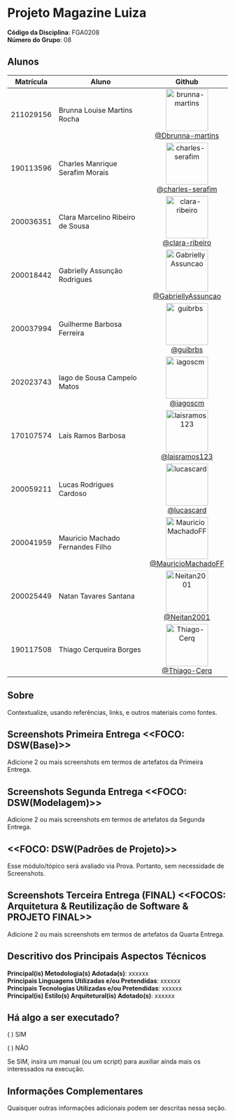 # Projeto Magazine Luiza

**Código da Disciplina**: FGA0208<br>
**Número do Grupo**: 08<br>

## Alunos

| Matrícula | Aluno                            |                                                                              Github                                                                              |
| --------- | -------------------------------- | :--------------------------------------------------------------------------------------------------------------------------------------------------------------: |
| 211029156 | Brunna Louise Martins Rocha      |      <img src="https://github.com/brunna-martins.png" alt="brunna-martins" style="width: 10vw"><br/> [@Dbrunna-martins](https://github.com/brunna-martins)       |
| 190113596 | Charles Manrique Serafim Morais  |     <img src="https://github.com/charles-serafim.png" alt="charles-serafim" style="width: 10vw"><br/> [@charles-serafim](https://github.com/charles-serafim)     |
| 200036351 | Clara Marcelino Ribeiro de Sousa |         <img src="https://github.com/clara-ribeiro.png" alt="clara-ribeiro" style="width: 10vw"><br/> [@clara-ribeiro](https://github.com/clara-ribeiro)         |
| 200018442 | Gabrielly Assunção Rodrigues     | <img src="https://github.com/GabriellyAssuncao.png" alt="GabriellyAssuncao" style="width: 10vw"><br/> [@GabriellyAssuncao](https://github.com/GabriellyAssuncao) |
| 200037994 | Guilherme Barbosa Ferreira       |                     <img src="https://github.com/guibrbs.png" alt="guibrbs" style="width: 10vw"><br/> [@guibrbs](https://github.com/guibrbs)                     |
| 202023743 | Iago de Sousa Campelo Matos      |                     <img src="https://github.com/iagoscm.png" alt="iagoscm" style="width: 10vw"><br/> [@iagoscm](https://github.com/iagoscm)                     |
| 170107574 | Laís Ramos Barbosa               |           <img src="https://github.com/laisramos123.png" alt="laisramos123" style="width: 10vw"><br/> [@laisramos123](https://github.com/laisramos123)           |
| 200059211 | Lucas Rodrigues Cardoso          |                 <img src="https://github.com/lucascard.png" alt="lucascard" style="width: 10vw"><br/> [@lucascard](https://github.com/lucascard)                 |
| 200041959 | Mauricio Machado Fernandes Filho | <img src="https://github.com/MauricioMachadoFF.png" alt="MauricioMachadoFF" style="width: 10vw"><br/> [@MauricioMachadoFF](https://github.com/MauricioMachadoFF) |
| 200025449 | Natan Tavares Santana            |               <img src="https://github.com/Neitan2001.png" alt="Neitan2001" style="width: 10vw"><br/> [@Neitan2001](https://github.com/Neitan2001)               |
| 190117508 | Thiago Cerqueira Borges          |             <img src="https://github.com/Thiago-Cerq.png" alt="Thiago-Cerq" style="width: 10vw"><br/> [@Thiago-Cerq](https://github.com/Thiago-Cerq)             |

## Sobre

Contextualize, usando referências, links, e outros materiais como fontes.

## Screenshots Primeira Entrega <<FOCO: DSW(Base)>>

Adicione 2 ou mais screenshots em termos de artefatos da Primeira Entrega.

## Screenshots Segunda Entrega <<FOCO: DSW(Modelagem)>>

Adicione 2 ou mais screenshots em termos de artefatos da Segunda Entrega.

## <<FOCO: DSW(Padrões de Projeto)>>

Esse módulo/tópico será avaliado via Prova.
Portanto, sem necessidade de Screenshots.

## Screenshots Terceira Entrega (FINAL) <<FOCOS: Arquitetura & Reutilização de Software & PROJETO FINAL>>

Adicione 2 ou mais screenshots em termos de artefatos da Quarta Entrega.

## Descritivo dos Principais Aspectos Técnicos

**Principal(is) Metodologia(s) Adotada(s)**: xxxxxx<br>
**Principais Linguagens Utilizadas e/ou Pretendidas**: xxxxxx<br>
**Principais Tecnologias Utilizadas e/ou Pretendidas**: xxxxxx<br>
**Principal(is) Estilo(s) Arquitetural(is) Adotado(s)**: xxxxxx<br>

## Há algo a ser executado?

( ) SIM

( ) NÃO

Se SIM, insira um manual (ou um script) para auxiliar ainda mais os interessados na execução.

## Informações Complementares

Quaisquer outras informações adicionais podem ser descritas nessa seção.
